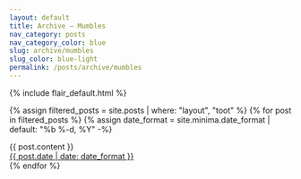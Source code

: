 ```yaml
---
layout: default
title: Archive — Mumbles
nav_category: posts
nav_category_color: blue
slug: archive/mumbles
slug_color: blue-light
permalink: /posts/archive/mumbles
---
```


{% include flair_default.html %}

{% assign filtered_posts = site.posts | where: "layout", "toot" %}
{% for post in filtered_posts %}
  {% assign date_format = site.minima.date_format | default: "%b %-d, %Y" -%}
  <article class="toot list-item" itemscope itemtype="http://schema.org/BlogPosting">
    <div class="post-content" itemprop="articleBody">
      {{ post.content }}
    </div>
    <div class="post-meta">
      <a href="{{ site.baseurl }}{{ post.url }}">{{ post.date | date: date_format }}</a>
    </div>
  </article>
{% endfor %}

